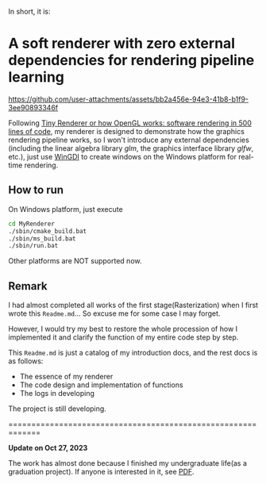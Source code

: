 In short, it is:


# A soft renderer with zero external dependencies for rendering pipeline learning


https://github.com/user-attachments/assets/bb2a456e-94e3-41b8-b1f9-3ee90893346f


Following [Tiny Renderer or how OpenGL works: software rendering in 500 lines of code](https://github.com/ssloy/tinyrenderer), my renderer is designed to demonstrate how the graphics rendering pipeline works, so I won't introduce any external dependencies (including the linear algebra library *glm*, the graphics interface library *glfw*, etc.), just use [WinGDI](https://learn.microsoft.com/en-us/windows/win32/api/wingdi/) to create windows on the Windows platform for real-time rendering.

## How to run
On Windows platform, just execute
``` bash
cd MyRenderer
./sbin/cmake_build.bat
./sbin/ms_build.bat
./sbin/run.bat
```
Other platforms are NOT supported now.


## Remark
I had almost completed all works of the first stage(Rasterization) when I first wrote this `Readme.md`... So excuse me for some case I may forget.  

However, I would try my best to restore the whole procession of how I implemented it and clarify the function of my entire code step by step.  

This `Readme.md` is just a catalog of my introduction docs, and the rest docs is as follows:  

- The essence of my renderer
- The code design and implementation of functions
- The logs in developing

The project is still developing.


=============================================================


**Update on Oct 27, 2023**


The work has almost done because I finished my undergraduate life(as a graduation project).
If anyone is interested in it, see [PDF](docs/2223_51_10636_080901_2019110111_BS.pdf).
